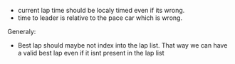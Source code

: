 - current lap time should be localy timed even if its wrong.
- time to leader is relative to the pace car which is wrong.

Generaly:
- Best lap should maybe not index into the lap list.
That way we can have a valid best lap even if it isnt present in the lap list